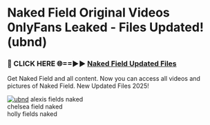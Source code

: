 # Naked Field Original Videos 0nlyFans Leaked - Files Updated! (ubnd)

<h3>🔴 CLICK HERE 🌐==►► <a href="https://tinyurl.com/up5wt9bj" rel="nofollow">Naked Field Updated Files</a></h3>

Get Naked Field and all content. Now you can access all videos and pictures of Naked Field. New Updated Files 2025!

[![ubnd](https://i.imgur.com/ABiUzMV.gif)](https://tinyurl.com/up5wt9bj)
alexis fields naked<br>
chelsea field naked<br>
holly fields naked